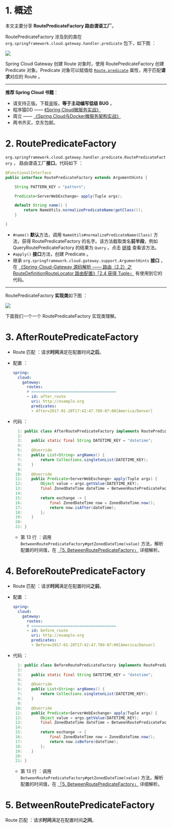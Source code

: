 # 1. 概述

本文主要分享 **RoutePredicateFactory 路由谓语工厂**。

RoutePredicateFactory 涉及到的类在 `org.springframework.cloud.gateway.handler.predicate` 包下，如下图 ：

![](http://www.iocoder.cn/images/Spring-Cloud-Gateway/2020_02_15/01.png)

Spring Cloud Gateway 创建 Route 对象时，使用 RoutePredicateFactory 创建 Predicate 对象。Predicate 对象可以赋值给 [`Route.predicate`](https://github.com/YunaiV/spring-cloud-gateway/blob/6bb8d6f93c289fd3a84c802ada60dd2bb57e1fb7/spring-cloud-gateway-core/src/main/java/org/springframework/cloud/gateway/route/Route.java#L51) 属性，用于匹配**请求**对应的 Route 。

-------

**推荐 Spring Cloud 书籍**：

* 请支持正版。下载盗版，**等于主动编写低级 BUG** 。
* 程序猿DD —— [《Spring Cloud微服务实战》](https://union-click.jd.com/jdc?d=505Twi)
* 周立 —— [《Spring Cloud与Docker微服务架构实战》](https://union-click.jd.com/jdc?d=k3sAaK)
* 两书齐买，京东包邮。

# 2. RoutePredicateFactory

`org.springframework.cloud.gateway.handler.predicate.RoutePredicateFactory` ， 路由谓语工厂**接口**。代码如下 ：

```Java
@FunctionalInterface
public interface RoutePredicateFactory extends ArgumentHints {

    String PATTERN_KEY = "pattern";

	Predicate<ServerWebExchange> apply(Tuple args);

	default String name() {
		return NameUtils.normalizePredicateName(getClass());
	}

}
```

* `#name()` **默认**方法，调用 `NameUtils#normalizePredicateName(Class)` 方法，获得 RoutePredicateFactory 的名字。该方法截取类名**前半段**，例如 QueryRoutePredicateFactory 的结果为 `Query` 。点击 [链接](https://github.com/YunaiV/spring-cloud-gateway/blob/6bb8d6f93c289fd3a84c802ada60dd2bb57e1fb7/spring-cloud-gateway-core/src/main/java/org/springframework/cloud/gateway/support/NameUtils.java#L33) 查看该方法。
* `#apply()` **接口**方法，创建 Predicate 。
* 继承 `org.springframework.cloud.gateway.support.ArgumentHints` **接口** ，在 [《Spring-Cloud-Gateway 源码解析 —— 路由（2.2）之 RouteDefinitionRouteLocator 路由配置》「2.4 获得 Tuple」](http://www.iocoder.cn/Spring-Cloud-Gateway/route-locator-route-definition/?self) 有使用到它的代码。

-------

RoutePredicateFactory **实现类**如下图 ：

![](http://www.iocoder.cn/images/Spring-Cloud-Gateway/2020_02_15/02.png)

下面我们一个一个 RoutePredicateFactory 实现类理解。

# 3. AfterRoutePredicateFactory

* Route 匹配 ：请求**时间**满足在配置时间**之后**。
* 配置 ：

    ```YAML
    spring:
      cloud:
        gateway:
          routes:
          # =====================================
          - id: after_route
            uri: http://example.org
            predicates:
            - After=2017-01-20T17:42:47.789-07:00[America/Denver]
    ```

* 代码 ：

    ```Java
      1: public class AfterRoutePredicateFactory implements RoutePredicateFactory {
      2: 
      3: 	public static final String DATETIME_KEY = "datetime";
      4: 
      5: 	@Override
      6: 	public List<String> argNames() {
      7: 		return Collections.singletonList(DATETIME_KEY);
      8: 	}
      9: 
     10: 	@Override
     11: 	public Predicate<ServerWebExchange> apply(Tuple args) {
     12: 		Object value = args.getValue(DATETIME_KEY);
     13: 		final ZonedDateTime dateTime = BetweenRoutePredicateFactory.getZonedDateTime(value);
     14: 
     15: 		return exchange -> {
     16: 			final ZonedDateTime now = ZonedDateTime.now();
     17: 			return now.isAfter(dateTime);
     18: 		};
     19: 	}
     20: 
     21: }
    ```
    * 第 13 行 ：调用 `BetweenRoutePredicateFactory#getZonedDateTime(value)` 方法，解析配置的时间值，在 [「5. BetweenRoutePredicateFactory」](#) 详细解析。

# 4. BeforeRoutePredicateFactory

* Route 匹配 ：请求**时间**满足在配置时间**之前**。
* 配置 ：

    ```YAML
    spring:
      cloud:
        gateway:
          routes:
          # =====================================
          - id: before_route
            uri: http://example.org
            predicates:
            - Before=2017-01-20T17:42:47.789-07:00[America/Denver]
    ```

* 代码 ：

    ```Java
      1: public class BeforeRoutePredicateFactory implements RoutePredicateFactory {
      2: 
      3: 	public static final String DATETIME_KEY = "datetime";
      4: 
      5: 	@Override
      6: 	public List<String> argNames() {
      7: 		return Collections.singletonList(DATETIME_KEY);
      8: 	}
      9: 
     10: 	@Override
     11: 	public Predicate<ServerWebExchange> apply(Tuple args) {
     12: 		Object value = args.getValue(DATETIME_KEY);
     13: 		final ZonedDateTime dateTime = BetweenRoutePredicateFactory.getZonedDateTime(value);
     14: 
     15: 		return exchange -> {
     16: 			final ZonedDateTime now = ZonedDateTime.now();
     17: 			return now.isBefore(dateTime);
     18: 		};
     19: 	}
     20: 
     21: }
    ```
    * 第 13 行 ：调用 `BetweenRoutePredicateFactory#getZonedDateTime(value)` 方法，解析配置的时间值，在 [「5. BetweenRoutePredicateFactory」](#) 详细解析。

# 5. BetweenRoutePredicateFactory

Route 匹配 ：请求**时间**满足在配置时间**之间**。


